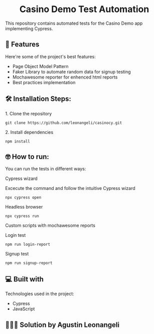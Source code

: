 <h1 align="center" id="title">Casino Demo Test Automation</h1>

<p id="description">This repository contains automated tests for the Casino Demo app implementing Cypress.</p>

  
  
<h2>🧐 Features</h2>

Here're some of the project's best features:

*   Page Object Model Pattern
*   Faker Library to automate random data for signup testing
*   Mochawesome reporter for enhenced html reports
*   Best practices implementation

<h2>🛠️ Installation Steps:</h2>

<p>1. Clone the repository</p>

```
git clone https://github.com/leonangeli/casinocy.git
```

<p>2. Install dependencies</p>

```
npm install
```

<h2>🤓 How to run:</h2>

You can run the tests in different ways:

<p>Cypress wizard</p>
Excecute the command and follow the intuitive Cypress wizard

```
npx cypress open
```

<p>Headless browser</p>

```
npx cypress run
```
<p>Custom scripts with mochawesome reports</p>

Login test
```
npm run login-report  
```
Signup test
```
npm run signup-report 
```
  
<h2>💻 Built with</h2>

Technologies used in the project:

*   Cypress
*   JavaScript

<h2>👨🏼‍💻 Solution by Agustin Leonangeli </h2>
